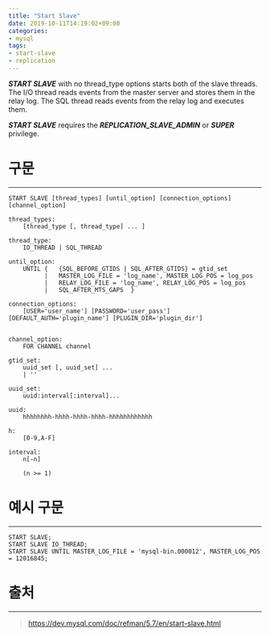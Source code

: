 ```yaml
---
title: "Start Slave"
date: 2019-10-11T14:19:02+09:00
categories:
- mysql
tags:
- start-slave
- replication
---
```


***START SLAVE*** with no thread_type options starts both of the slave threads. The I/O thread reads events from the master server and stores them in the relay log. The SQL thread reads events from the relay log and executes them.

<!--more-->

***START SLAVE*** requires the ***REPLICATION_SLAVE_ADMIN*** or ***SUPER*** privilege.

# 구문
---

```
START SLAVE [thread_types] [until_option] [connection_options] [channel_option]

thread_types:
    [thread_type [, thread_type] ... ]

thread_type:
    IO_THREAD | SQL_THREAD

until_option:
    UNTIL {   {SQL_BEFORE_GTIDS | SQL_AFTER_GTIDS} = gtid_set
          |   MASTER_LOG_FILE = 'log_name', MASTER_LOG_POS = log_pos
          |   RELAY_LOG_FILE = 'log_name', RELAY_LOG_POS = log_pos
          |   SQL_AFTER_MTS_GAPS  }

connection_options:
    [USER='user_name'] [PASSWORD='user_pass'] [DEFAULT_AUTH='plugin_name'] [PLUGIN_DIR='plugin_dir']


channel_option:
    FOR CHANNEL channel

gtid_set:
    uuid_set [, uuid_set] ...
    | ''

uuid_set:
    uuid:interval[:interval]...

uuid:
    hhhhhhhh-hhhh-hhhh-hhhh-hhhhhhhhhhhh

h:
    [0-9,A-F]

interval:
    n[-n]

    (n >= 1)
```

# 예시 구문
---

```
START SLAVE;
START SLAVE IO_THREAD;
START SLAVE UNTIL MASTER_LOG_FILE = 'mysql-bin.000012', MASTER_LOG_POS = 12016845;
```

# 출처
---

> https://dev.mysql.com/doc/refman/5.7/en/start-slave.html
